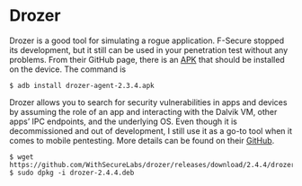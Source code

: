 # Drozer

Drozer is a good tool for simulating a rogue application. F-Secure stopped its development, but it still can be used in your penetration test without any problems. From their GitHub page, there is an [APK][1] that should be installed on the device. The command is

```shell
$ adb install drozer-agent-2.3.4.apk
```

Drozer allows you to search for security vulnerabilities in apps and devices by assuming the role of an app and interacting with the Dalvik VM, other apps’ IPC endpoints, and the underlying OS. Even though it is decommissioned and out of development, I still use it as a go-to tool when it comes to mobile pentesting. More details can be found on their [GitHub][2].

```shell
$ wget https://github.com/WithSecureLabs/drozer/releases/download/2.4.4/drozer_2.4.4.deb
$ sudo dpkg -i drozer-2.4.4.deb
```

[1]: https://github.com/FSecureLABS/drozer/releases/download/2.3.4/drozer-agent-2.3.4.apk
[2]: https://github.com/WithSecureLabs/drozer